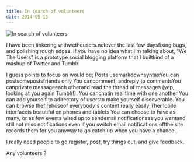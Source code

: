 ```yaml
---
title: In search of volunteers
date: 2014-05-15
---
```


![In search of volunteers](https://source.unsplash.com/DWyRC2juMgs/1600x900)

I have been tinkering withwetheusers.netover the last few daysfixing bugs, and polishing rough edges. If you have no idea what I'm talking about, "We The Users" is a prototype social blogging platform that I builtkind of a mashup of Twitter and Tumblr.

I guess points to focus on would be; Posts usemarkdownsyntaxYou can postsomepostsfriends only You cancomment, andreply to commentsYou canprivate messageeach otherand read the thread of messages (yep, looking at you again Tumblr!). You canchatin real time with one another You can add yourself to adirectory of usersto make yourself discoverable. You can browse thefirehoseof everybody's content really easily Themobile interfaceis beautiful on phones and tablets You can choose to have as many, or as few events wired up to sendemail notificationsas you wantand still not miss notifications even if you switch email notifications offthe site records them for you anyway to go catch up when you have a chance.

I really need people to go register, post, try things out, and give feedback.

Any volunteers ?